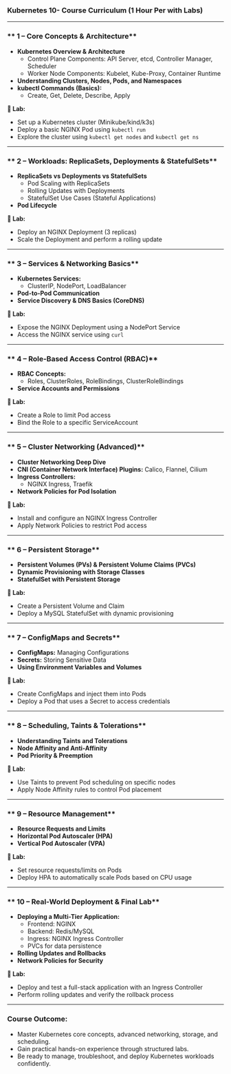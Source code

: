 ### **Kubernetes 10- Course Curriculum (1 Hour Per  with Labs)**  

---

### ** 1 – Core Concepts & Architecture**  
- **Kubernetes Overview & Architecture**  
  - Control Plane Components: API Server, etcd, Controller Manager, Scheduler  
  - Worker Node Components: Kubelet, Kube-Proxy, Container Runtime  
- **Understanding Clusters, Nodes, Pods, and Namespaces**  
- **kubectl Commands (Basics):**  
  - Create, Get, Delete, Describe, Apply  

**🔹 Lab:**  
- Set up a Kubernetes cluster (Minikube/kind/k3s)  
- Deploy a basic NGINX Pod using `kubectl run`  
- Explore the cluster using `kubectl get nodes` and `kubectl get ns`  

---

### ** 2 – Workloads: ReplicaSets, Deployments & StatefulSets**  
- **ReplicaSets vs Deployments vs StatefulSets**  
  - Pod Scaling with ReplicaSets  
  - Rolling Updates with Deployments  
  - StatefulSet Use Cases (Stateful Applications)  
- **Pod Lifecycle**  

**🔹 Lab:**  
- Deploy an NGINX Deployment (3 replicas)  
- Scale the Deployment and perform a rolling update  

---

### ** 3 – Services & Networking Basics**  
- **Kubernetes Services:**  
  - ClusterIP, NodePort, LoadBalancer  
- **Pod-to-Pod Communication**  
- **Service Discovery & DNS Basics (CoreDNS)**  

**🔹 Lab:**  
- Expose the NGINX Deployment using a NodePort Service  
- Access the NGINX service using `curl`  

---

### ** 4 – Role-Based Access Control (RBAC)**  
- **RBAC Concepts:**  
  - Roles, ClusterRoles, RoleBindings, ClusterRoleBindings  
- **Service Accounts and Permissions**  

**🔹 Lab:**  
- Create a Role to limit Pod access  
- Bind the Role to a specific ServiceAccount  

---

### ** 5 – Cluster Networking (Advanced)**  
- **Cluster Networking Deep Dive**  
- **CNI (Container Network Interface) Plugins:** Calico, Flannel, Cilium  
- **Ingress Controllers:**  
  - NGINX Ingress, Traefik  
- **Network Policies for Pod Isolation**  

**🔹 Lab:**  
- Install and configure an NGINX Ingress Controller  
- Apply Network Policies to restrict Pod access  

---

### ** 6 – Persistent Storage**  
- **Persistent Volumes (PVs) & Persistent Volume Claims (PVCs)**  
- **Dynamic Provisioning with Storage Classes**  
- **StatefulSet with Persistent Storage**  

**🔹 Lab:**  
- Create a Persistent Volume and Claim  
- Deploy a MySQL StatefulSet with dynamic provisioning  

---

### ** 7 – ConfigMaps and Secrets**  
- **ConfigMaps:** Managing Configurations  
- **Secrets:** Storing Sensitive Data  
- **Using Environment Variables and Volumes**  

**🔹 Lab:**  
- Create ConfigMaps and inject them into Pods  
- Deploy a Pod that uses a Secret to access credentials  

---

### ** 8 – Scheduling, Taints & Tolerations**  
- **Understanding Taints and Tolerations**  
- **Node Affinity and Anti-Affinity**  
- **Pod Priority & Preemption**  

**🔹 Lab:**  
- Use Taints to prevent Pod scheduling on specific nodes  
- Apply Node Affinity rules to control Pod placement  

---

### ** 9 – Resource Management**  
- **Resource Requests and Limits**  
- **Horizontal Pod Autoscaler (HPA)**  
- **Vertical Pod Autoscaler (VPA)**  

**🔹 Lab:**  
- Set resource requests/limits on Pods  
- Deploy HPA to automatically scale Pods based on CPU usage  

---

### ** 10 – Real-World Deployment & Final Lab**  
- **Deploying a Multi-Tier Application:**  
  - Frontend: NGINX  
  - Backend: Redis/MySQL  
  - Ingress: NGINX Ingress Controller  
  - PVCs for data persistence  
- **Rolling Updates and Rollbacks**  
- **Network Policies for Security**  

**🔹 Lab:**  
- Deploy and test a full-stack application with an Ingress Controller  
- Perform rolling updates and verify the rollback process  

---

### **Course Outcome:**  
- Master Kubernetes core concepts, advanced networking, storage, and scheduling.  
- Gain practical hands-on experience through structured labs.  
- Be ready to manage, troubleshoot, and deploy Kubernetes workloads confidently.  


